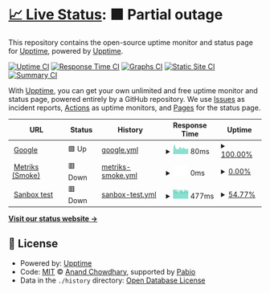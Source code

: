 # [📈 Live Status](https://upptime.github.io/upptime): <!--live status--> **🟧 Partial outage**

This repository contains the open-source uptime monitor and status page for [Upptime](https://upptime.js.org), powered by [Upptime](https://github.com/upptime/upptime).

[![Uptime CI](https://github.com/gdwhitehead/test-monitoring/workflows/Uptime%20CI/badge.svg)](https://github.com/gdwhitehead/test-monitoring/actions?query=workflow%3A%22Uptime+CI%22)
[![Response Time CI](https://github.com/gdwhitehead/test-monitoring/workflows/Response%20Time%20CI/badge.svg)](https://github.com/gdwhitehead/test-monitoring/actions?query=workflow%3A%22Response+Time+CI%22)
[![Graphs CI](https://github.com/gdwhitehead/test-monitoring/workflows/Graphs%20CI/badge.svg)](https://github.com/gdwhitehead/test-monitoring/actions?query=workflow%3A%22Graphs+CI%22)
[![Static Site CI](https://github.com/gdwhitehead/test-monitoring/workflows/Static%20Site%20CI/badge.svg)](https://github.com/gdwhitehead/test-monitoring/actions?query=workflow%3A%22Static+Site+CI%22)
[![Summary CI](https://github.com/gdwhitehead/test-monitoring/workflows/Summary%20CI/badge.svg)](https://github.com/gdwhitehead/test-monitoring/actions?query=workflow%3A%22Summary+CI%22)

With [Upptime](https://upptime.js.org), you can get your own unlimited and free uptime monitor and status page, powered entirely by a GitHub repository. We use [Issues](https://github.com/upptime/upptime/issues) as incident reports, [Actions](https://github.com/gdwhitehead/test-monitoring/actions) as uptime monitors, and [Pages](https://upptime.github.io/upptime) for the status page.

<!--start: status pages-->
<!-- This summary is generated by Upptime (https://github.com/upptime/upptime) -->
<!-- Do not edit this manually, your changes will be overwritten -->
<!-- prettier-ignore -->
| URL | Status | History | Response Time | Uptime |
| --- | ------ | ------- | ------------- | ------ |
| <img alt="" src="https://icons.duckduckgo.com/ip3/www.google.com.ico" height="13"> [Google](https://www.google.com) | 🟩 Up | [google.yml](https://github.com/GDWhitehead/test-monitoring/commits/HEAD/history/google.yml) | <details><summary><img alt="Response time graph" src="./graphs/google/response-time-week.png" height="20"> 80ms</summary><br><a href="https://gdwhitehead.github.io/test-monitoring/history/google"><img alt="Response time 80" src="https://img.shields.io/endpoint?url=https%3A%2F%2Fraw.githubusercontent.com%2FGDWhitehead%2Ftest-monitoring%2FHEAD%2Fapi%2Fgoogle%2Fresponse-time.json"></a><br><a href="https://gdwhitehead.github.io/test-monitoring/history/google"><img alt="24-hour response time 0" src="https://img.shields.io/endpoint?url=https%3A%2F%2Fraw.githubusercontent.com%2FGDWhitehead%2Ftest-monitoring%2FHEAD%2Fapi%2Fgoogle%2Fresponse-time-day.json"></a><br><a href="https://gdwhitehead.github.io/test-monitoring/history/google"><img alt="7-day response time 80" src="https://img.shields.io/endpoint?url=https%3A%2F%2Fraw.githubusercontent.com%2FGDWhitehead%2Ftest-monitoring%2FHEAD%2Fapi%2Fgoogle%2Fresponse-time-week.json"></a><br><a href="https://gdwhitehead.github.io/test-monitoring/history/google"><img alt="30-day response time 80" src="https://img.shields.io/endpoint?url=https%3A%2F%2Fraw.githubusercontent.com%2FGDWhitehead%2Ftest-monitoring%2FHEAD%2Fapi%2Fgoogle%2Fresponse-time-month.json"></a><br><a href="https://gdwhitehead.github.io/test-monitoring/history/google"><img alt="1-year response time 80" src="https://img.shields.io/endpoint?url=https%3A%2F%2Fraw.githubusercontent.com%2FGDWhitehead%2Ftest-monitoring%2FHEAD%2Fapi%2Fgoogle%2Fresponse-time-year.json"></a></details> | <details><summary><a href="https://gdwhitehead.github.io/test-monitoring/history/google">100.00%</a></summary><a href="https://gdwhitehead.github.io/test-monitoring/history/google"><img alt="All-time uptime 100.00%" src="https://img.shields.io/endpoint?url=https%3A%2F%2Fraw.githubusercontent.com%2FGDWhitehead%2Ftest-monitoring%2FHEAD%2Fapi%2Fgoogle%2Fuptime.json"></a><br><a href="https://gdwhitehead.github.io/test-monitoring/history/google"><img alt="24-hour uptime 100.00%" src="https://img.shields.io/endpoint?url=https%3A%2F%2Fraw.githubusercontent.com%2FGDWhitehead%2Ftest-monitoring%2FHEAD%2Fapi%2Fgoogle%2Fuptime-day.json"></a><br><a href="https://gdwhitehead.github.io/test-monitoring/history/google"><img alt="7-day uptime 100.00%" src="https://img.shields.io/endpoint?url=https%3A%2F%2Fraw.githubusercontent.com%2FGDWhitehead%2Ftest-monitoring%2FHEAD%2Fapi%2Fgoogle%2Fuptime-week.json"></a><br><a href="https://gdwhitehead.github.io/test-monitoring/history/google"><img alt="30-day uptime 100.00%" src="https://img.shields.io/endpoint?url=https%3A%2F%2Fraw.githubusercontent.com%2FGDWhitehead%2Ftest-monitoring%2FHEAD%2Fapi%2Fgoogle%2Fuptime-month.json"></a><br><a href="https://gdwhitehead.github.io/test-monitoring/history/google"><img alt="1-year uptime 100.00%" src="https://img.shields.io/endpoint?url=https%3A%2F%2Fraw.githubusercontent.com%2FGDWhitehead%2Ftest-monitoring%2FHEAD%2Fapi%2Fgoogle%2Fuptime-year.json"></a></details>
| <img alt="" src="https://icons.duckduckgo.com/ip3/services-smoke.knet.keoghs.co.uk.ico" height="13"> [Metriks (Smoke)](https://services-smoke.knet.keoghs.co.uk/metrics/metricsapi/v1/team-metrics) | 🟥 Down | [metriks-smoke.yml](https://github.com/GDWhitehead/test-monitoring/commits/HEAD/history/metriks-smoke.yml) | <details><summary><img alt="Response time graph" src="./graphs/metriks-smoke/response-time-week.png" height="20"> 0ms</summary><br><a href="https://gdwhitehead.github.io/test-monitoring/history/metriks-smoke"><img alt="Response time 0" src="https://img.shields.io/endpoint?url=https%3A%2F%2Fraw.githubusercontent.com%2FGDWhitehead%2Ftest-monitoring%2FHEAD%2Fapi%2Fmetriks-smoke%2Fresponse-time.json"></a><br><a href="https://gdwhitehead.github.io/test-monitoring/history/metriks-smoke"><img alt="24-hour response time 0" src="https://img.shields.io/endpoint?url=https%3A%2F%2Fraw.githubusercontent.com%2FGDWhitehead%2Ftest-monitoring%2FHEAD%2Fapi%2Fmetriks-smoke%2Fresponse-time-day.json"></a><br><a href="https://gdwhitehead.github.io/test-monitoring/history/metriks-smoke"><img alt="7-day response time 0" src="https://img.shields.io/endpoint?url=https%3A%2F%2Fraw.githubusercontent.com%2FGDWhitehead%2Ftest-monitoring%2FHEAD%2Fapi%2Fmetriks-smoke%2Fresponse-time-week.json"></a><br><a href="https://gdwhitehead.github.io/test-monitoring/history/metriks-smoke"><img alt="30-day response time 0" src="https://img.shields.io/endpoint?url=https%3A%2F%2Fraw.githubusercontent.com%2FGDWhitehead%2Ftest-monitoring%2FHEAD%2Fapi%2Fmetriks-smoke%2Fresponse-time-month.json"></a><br><a href="https://gdwhitehead.github.io/test-monitoring/history/metriks-smoke"><img alt="1-year response time 0" src="https://img.shields.io/endpoint?url=https%3A%2F%2Fraw.githubusercontent.com%2FGDWhitehead%2Ftest-monitoring%2FHEAD%2Fapi%2Fmetriks-smoke%2Fresponse-time-year.json"></a></details> | <details><summary><a href="https://gdwhitehead.github.io/test-monitoring/history/metriks-smoke">0.00%</a></summary><a href="https://gdwhitehead.github.io/test-monitoring/history/metriks-smoke"><img alt="All-time uptime 0.00%" src="https://img.shields.io/endpoint?url=https%3A%2F%2Fraw.githubusercontent.com%2FGDWhitehead%2Ftest-monitoring%2FHEAD%2Fapi%2Fmetriks-smoke%2Fuptime.json"></a><br><a href="https://gdwhitehead.github.io/test-monitoring/history/metriks-smoke"><img alt="24-hour uptime 0.00%" src="https://img.shields.io/endpoint?url=https%3A%2F%2Fraw.githubusercontent.com%2FGDWhitehead%2Ftest-monitoring%2FHEAD%2Fapi%2Fmetriks-smoke%2Fuptime-day.json"></a><br><a href="https://gdwhitehead.github.io/test-monitoring/history/metriks-smoke"><img alt="7-day uptime 0.00%" src="https://img.shields.io/endpoint?url=https%3A%2F%2Fraw.githubusercontent.com%2FGDWhitehead%2Ftest-monitoring%2FHEAD%2Fapi%2Fmetriks-smoke%2Fuptime-week.json"></a><br><a href="https://gdwhitehead.github.io/test-monitoring/history/metriks-smoke"><img alt="30-day uptime 0.00%" src="https://img.shields.io/endpoint?url=https%3A%2F%2Fraw.githubusercontent.com%2FGDWhitehead%2Ftest-monitoring%2FHEAD%2Fapi%2Fmetriks-smoke%2Fuptime-month.json"></a><br><a href="https://gdwhitehead.github.io/test-monitoring/history/metriks-smoke"><img alt="1-year uptime 0.00%" src="https://img.shields.io/endpoint?url=https%3A%2F%2Fraw.githubusercontent.com%2FGDWhitehead%2Ftest-monitoring%2FHEAD%2Fapi%2Fmetriks-smoke%2Fuptime-year.json"></a></details>
| <img alt="" src="https://icons.duckduckgo.com/ip3/keoghspocopenapiproviderapi.azure-api.net.ico" height="13"> [Sanbox test](https://keoghspocopenapiproviderapi.azure-api.net/v1/v1/animals) | 🟥 Down | [sanbox-test.yml](https://github.com/GDWhitehead/test-monitoring/commits/HEAD/history/sanbox-test.yml) | <details><summary><img alt="Response time graph" src="./graphs/sanbox-test/response-time-week.png" height="20"> 477ms</summary><br><a href="https://gdwhitehead.github.io/test-monitoring/history/sanbox-test"><img alt="Response time 477" src="https://img.shields.io/endpoint?url=https%3A%2F%2Fraw.githubusercontent.com%2FGDWhitehead%2Ftest-monitoring%2FHEAD%2Fapi%2Fsanbox-test%2Fresponse-time.json"></a><br><a href="https://gdwhitehead.github.io/test-monitoring/history/sanbox-test"><img alt="24-hour response time 442" src="https://img.shields.io/endpoint?url=https%3A%2F%2Fraw.githubusercontent.com%2FGDWhitehead%2Ftest-monitoring%2FHEAD%2Fapi%2Fsanbox-test%2Fresponse-time-day.json"></a><br><a href="https://gdwhitehead.github.io/test-monitoring/history/sanbox-test"><img alt="7-day response time 477" src="https://img.shields.io/endpoint?url=https%3A%2F%2Fraw.githubusercontent.com%2FGDWhitehead%2Ftest-monitoring%2FHEAD%2Fapi%2Fsanbox-test%2Fresponse-time-week.json"></a><br><a href="https://gdwhitehead.github.io/test-monitoring/history/sanbox-test"><img alt="30-day response time 477" src="https://img.shields.io/endpoint?url=https%3A%2F%2Fraw.githubusercontent.com%2FGDWhitehead%2Ftest-monitoring%2FHEAD%2Fapi%2Fsanbox-test%2Fresponse-time-month.json"></a><br><a href="https://gdwhitehead.github.io/test-monitoring/history/sanbox-test"><img alt="1-year response time 477" src="https://img.shields.io/endpoint?url=https%3A%2F%2Fraw.githubusercontent.com%2FGDWhitehead%2Ftest-monitoring%2FHEAD%2Fapi%2Fsanbox-test%2Fresponse-time-year.json"></a></details> | <details><summary><a href="https://gdwhitehead.github.io/test-monitoring/history/sanbox-test">54.77%</a></summary><a href="https://gdwhitehead.github.io/test-monitoring/history/sanbox-test"><img alt="All-time uptime 54.77%" src="https://img.shields.io/endpoint?url=https%3A%2F%2Fraw.githubusercontent.com%2FGDWhitehead%2Ftest-monitoring%2FHEAD%2Fapi%2Fsanbox-test%2Fuptime.json"></a><br><a href="https://gdwhitehead.github.io/test-monitoring/history/sanbox-test"><img alt="24-hour uptime 61.18%" src="https://img.shields.io/endpoint?url=https%3A%2F%2Fraw.githubusercontent.com%2FGDWhitehead%2Ftest-monitoring%2FHEAD%2Fapi%2Fsanbox-test%2Fuptime-day.json"></a><br><a href="https://gdwhitehead.github.io/test-monitoring/history/sanbox-test"><img alt="7-day uptime 54.77%" src="https://img.shields.io/endpoint?url=https%3A%2F%2Fraw.githubusercontent.com%2FGDWhitehead%2Ftest-monitoring%2FHEAD%2Fapi%2Fsanbox-test%2Fuptime-week.json"></a><br><a href="https://gdwhitehead.github.io/test-monitoring/history/sanbox-test"><img alt="30-day uptime 54.77%" src="https://img.shields.io/endpoint?url=https%3A%2F%2Fraw.githubusercontent.com%2FGDWhitehead%2Ftest-monitoring%2FHEAD%2Fapi%2Fsanbox-test%2Fuptime-month.json"></a><br><a href="https://gdwhitehead.github.io/test-monitoring/history/sanbox-test"><img alt="1-year uptime 54.77%" src="https://img.shields.io/endpoint?url=https%3A%2F%2Fraw.githubusercontent.com%2FGDWhitehead%2Ftest-monitoring%2FHEAD%2Fapi%2Fsanbox-test%2Fuptime-year.json"></a></details>

<!--end: status pages-->

[**Visit our status website →**](https://upptime.github.io/upptime)

## 📄 License

- Powered by: [Upptime](https://github.com/upptime/upptime)
- Code: [MIT](./LICENSE) © [Anand Chowdhary](https://anandchowdhary.com), supported by [Pabio](https://pabio.com)
- Data in the `./history` directory: [Open Database License](https://opendatacommons.org/licenses/odbl/1-0/)

